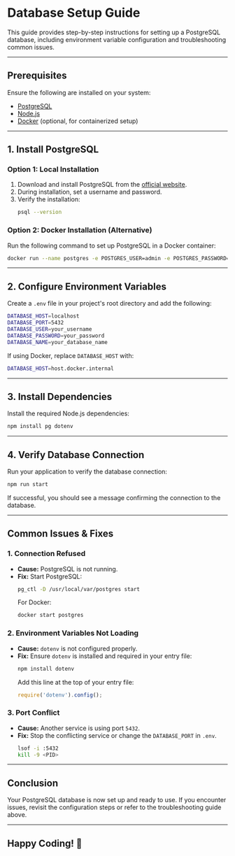 # Database Setup Guide

This guide provides step-by-step instructions for setting up a PostgreSQL database, including environment variable configuration and troubleshooting common issues.

---

## Prerequisites

Ensure the following are installed on your system:

- [PostgreSQL](https://www.postgresql.org/download/)
- [Node.js](https://nodejs.org/)
- [Docker](https://www.docker.com/) (optional, for containerized setup)

---

## 1. Install PostgreSQL

### Option 1: Local Installation

1. Download and install PostgreSQL from the [official website](https://www.postgresql.org/download/).
2. During installation, set a username and password.
3. Verify the installation:
   ```sh
   psql --version
   ```

### Option 2: Docker Installation (Alternative)

Run the following command to set up PostgreSQL in a Docker container:

```sh
docker run --name postgres -e POSTGRES_USER=admin -e POSTGRES_PASSWORD=admin -e POSTGRES_DB=mydatabase -p 5432:5432 -d postgres
```

---

## 2. Configure Environment Variables

Create a `.env` file in your project's root directory and add the following:

```sh
DATABASE_HOST=localhost
DATABASE_PORT=5432
DATABASE_USER=your_username
DATABASE_PASSWORD=your_password
DATABASE_NAME=your_database_name
```

If using Docker, replace `DATABASE_HOST` with:

```sh
DATABASE_HOST=host.docker.internal
```

---

## 3. Install Dependencies

Install the required Node.js dependencies:

```sh
npm install pg dotenv
```

---

## 4. Verify Database Connection

Run your application to verify the database connection:

```sh
npm run start
```

If successful, you should see a message confirming the connection to the database.

---

## Common Issues & Fixes

### 1. **Connection Refused**
   - **Cause:** PostgreSQL is not running.
   - **Fix:** Start PostgreSQL:
     ```sh
     pg_ctl -D /usr/local/var/postgres start
     ```
     For Docker:
     ```sh
     docker start postgres
     ```

### 2. **Environment Variables Not Loading**
   - **Cause:** `dotenv` is not configured properly.
   - **Fix:** Ensure `dotenv` is installed and required in your entry file:
     ```sh
     npm install dotenv
     ```
     Add this line at the top of your entry file:
     ```js
     require('dotenv').config();
     ```

### 3. **Port Conflict**
   - **Cause:** Another service is using port `5432`.
   - **Fix:** Stop the conflicting service or change the `DATABASE_PORT` in `.env`.
     ```sh
     lsof -i :5432
     kill -9 <PID>
     ```

---

## Conclusion

Your PostgreSQL database is now set up and ready to use. If you encounter issues, revisit the configuration steps or refer to the troubleshooting guide above.

---

## Happy Coding! 🚀